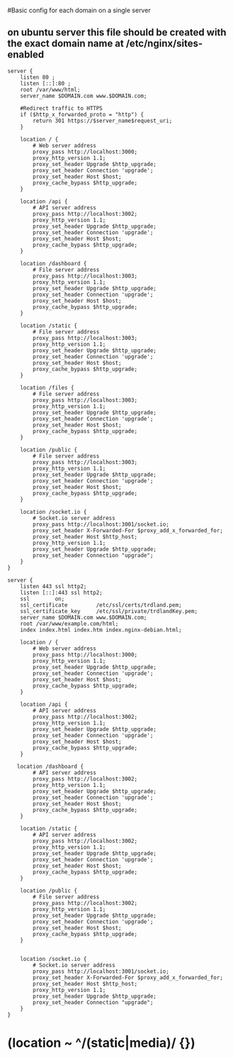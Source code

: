 #Basic config for each domain on a single server
## on ubuntu server this file should be created with the exact domain name at /etc/nginx/sites-enabled
    server {
        listen 80 ;
        listen [::]:80 ;
        root /var/www/html;
        server_name $DOMAIN.com www.$DOMAIN.com;

        #Redirect traffic to HTTPS
        if ($http_x_forwarded_proto = "http") {
            return 301 https://$server_name$request_uri;
        }

        location / {
            # Web server address
            proxy_pass http://localhost:3000;
            proxy_http_version 1.1;
            proxy_set_header Upgrade $http_upgrade;
            proxy_set_header Connection 'upgrade';
            proxy_set_header Host $host;
            proxy_cache_bypass $http_upgrade;
        }

        location /api {
            # API server address
            proxy_pass http://localhost:3002;
            proxy_http_version 1.1;
            proxy_set_header Upgrade $http_upgrade;
            proxy_set_header Connection 'upgrade';
            proxy_set_header Host $host;
            proxy_cache_bypass $http_upgrade;
        }

        location /dashboard {
            # File server address
            proxy_pass http://localhost:3003;
            proxy_http_version 1.1;
            proxy_set_header Upgrade $http_upgrade;
            proxy_set_header Connection 'upgrade';
            proxy_set_header Host $host;
            proxy_cache_bypass $http_upgrade;
        }

        location /static {
            # File server address
            proxy_pass http://localhost:3003;
            proxy_http_version 1.1;
            proxy_set_header Upgrade $http_upgrade;
            proxy_set_header Connection 'upgrade';
            proxy_set_header Host $host;
            proxy_cache_bypass $http_upgrade;
        }

        location /files {
            # File server address
            proxy_pass http://localhost:3003;
            proxy_http_version 1.1;
            proxy_set_header Upgrade $http_upgrade;
            proxy_set_header Connection 'upgrade';
            proxy_set_header Host $host;
            proxy_cache_bypass $http_upgrade;
        }

[//]: # (        location /messenger {)

[//]: # (            # API server address)

[//]: # (            proxy_pass http://localhost:3002;)

[//]: # (            proxy_http_version 1.1;)

[//]: # (            proxy_set_header Upgrade $http_upgrade;)

[//]: # (            proxy_set_header Connection 'upgrade';)

[//]: # (            proxy_set_header Host $host;)

[//]: # (            proxy_cache_bypass $http_upgrade;)

[//]: # (        })

        location /public {
            # File server address
            proxy_pass http://localhost:3003;
            proxy_http_version 1.1;
            proxy_set_header Upgrade $http_upgrade;
            proxy_set_header Connection 'upgrade';
            proxy_set_header Host $host;
            proxy_cache_bypass $http_upgrade;
        }

        location /socket.io {
            # Socket.io server address
            proxy_pass http://localhost:3001/socket.io;
            proxy_set_header X-Forwarded-For $proxy_add_x_forwarded_for;
            proxy_set_header Host $http_host;
            proxy_http_version 1.1;
            proxy_set_header Upgrade $http_upgrade;
            proxy_set_header Connection "upgrade";
        }
    }

    server {
        listen 443 ssl http2;
        listen [::]:443 ssl http2;
        ssl        on;
        ssl_certificate         /etc/ssl/certs/trdland.pem;
        ssl_certificate_key     /etc/ssl/private/trdlandKey.pem;
        server_name $DOMAIN.com www.$DOMAIN.com;
        root /var/www/example.com/html;
        index index.html index.htm index.nginx-debian.html;

        location / {
            # Web server address
            proxy_pass http://localhost:3000;
            proxy_http_version 1.1;
            proxy_set_header Upgrade $http_upgrade;
            proxy_set_header Connection 'upgrade';
            proxy_set_header Host $host;
            proxy_cache_bypass $http_upgrade;
        }

        location /api {
            # API server address
            proxy_pass http://localhost:3002;
            proxy_http_version 1.1;
            proxy_set_header Upgrade $http_upgrade;
            proxy_set_header Connection 'upgrade';
            proxy_set_header Host $host;
            proxy_cache_bypass $http_upgrade;
        }

       location /dashboard {
            # API server address
            proxy_pass http://localhost:3002;
            proxy_http_version 1.1;
            proxy_set_header Upgrade $http_upgrade;
            proxy_set_header Connection 'upgrade';
            proxy_set_header Host $host;
            proxy_cache_bypass $http_upgrade;
        }

        location /static {
            # API server address
            proxy_pass http://localhost:3002;
            proxy_http_version 1.1;
            proxy_set_header Upgrade $http_upgrade;
            proxy_set_header Connection 'upgrade';
            proxy_set_header Host $host;
            proxy_cache_bypass $http_upgrade;
        }

        location /public {
            # File server address
            proxy_pass http://localhost:3002;
            proxy_http_version 1.1;
            proxy_set_header Upgrade $http_upgrade;
            proxy_set_header Connection 'upgrade';
            proxy_set_header Host $host;
            proxy_cache_bypass $http_upgrade;
        }


        location /socket.io {
            # Socket.io server address
            proxy_pass http://localhost:3001/socket.io;
            proxy_set_header X-Forwarded-For $proxy_add_x_forwarded_for;
            proxy_set_header Host $http_host;
            proxy_http_version 1.1;
            proxy_set_header Upgrade $http_upgrade;
            proxy_set_header Connection "upgrade";
        }
    }


# (location ~ ^/(static|media)/ {})

